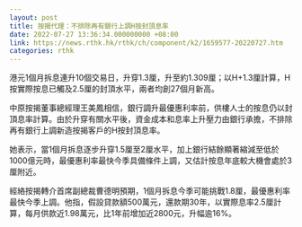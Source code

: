 ```yaml
---
layout: post
title: 按揭代理：不排除再有銀行上調H按封頂息率
date: 2022-07-27 13:36:34.000000000 +08:00
link: https://news.rthk.hk/rthk/ch/component/k2/1659577-20220727.htm
categories: rthk
---
```


港元1個月拆息連升10個交易日，升穿1.3厘，升至約1.309厘；以H+1.3厘計算，H按實際按息已觸及2.5厘的封頂水平，兩者均創27個月新高。

中原按揭董事總經理王美鳳相信，銀行調升最優惠利率前，供樓人士的按息仍以封頂息率計算。由於升穿有關水平後，資金成本和息率上升壓力由銀行承擔，不排除再有銀行上調新造按揭客戶的H按封頂息率。

她表示，當1個月拆息逐步升穿1.5厘至2厘水平，加上銀行結餘顯著縮減至低於1000億元時，最優惠利率最快今季具備條件上調，又估計按息年底較大機會處於3厘附近。

經絡按揭轉介首席副總裁曹德明預期，1個月拆息今季可能挑戰1.8厘，最優惠利率最快今季上調。他指，假設貸款額500萬元，還款期30年，以實際息率2.5厘計算，每月供款近1.98萬元，比1年前增加近2800元，升幅逾16%。
